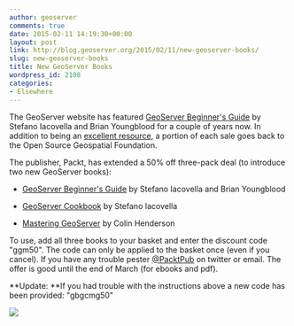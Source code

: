 ```yaml
---
author: geoserver
comments: true
date: 2015-02-11 14:19:30+00:00
layout: post
link: http://blog.geoserver.org/2015/02/11/new-geoserver-books/
slug: new-geoserver-books
title: New GeoServer Books
wordpress_id: 2108
categories:
- Elsewhere
---
```


The GeoServer website has featured [GeoServer Beginner's Guide](https://www.packtpub.com/application-development/geoserver-beginner%E2%80%99s-guide) by Stefano Iacovella and Brian Youngblood for a couple of years now. In addition to being an [excellent resource](http://www.lisasoft.com/blog/geoserver-beginners-guide), a portion of each sale goes back to the Open Source Geospatial Foundation.

The publisher, Packt, has extended a 50% off three-pack deal (to introduce two new GeoServer books):



	
  * [GeoServer Beginner's Guide](https://www.packtpub.com/application-development/geoserver-beginner%E2%80%99s-guide) by Stefano Iacovella and Brian Youngblood

	
  * [GeoServer Cookbook](https://www.packtpub.com/application-development/geoserver-cookbook) by Stefano Iacovella

	
  * [Mastering GeoServer](https://www.packtpub.com/networking-and-servers/mastering-geoserver) by Colin Henderson


To use, add all three books to your basket and enter the discount code "ggm50". The code can only be applied to the basket once (even if you cancel). If you have any trouble pester [@PacktPub](https://twitter.com/packtpub) on twitter or email. The offer is good until the end of March (for ebooks and pdf).

**Update: **If you had trouble with the instructions above a new code has been provided: "gbgcmg50"


[![](/img/uploads/Offer-Footer1-1024x443.png)](http://blog.geoserver.org/2015/02/11/new-geoserver-books/offer-footer-2/)
